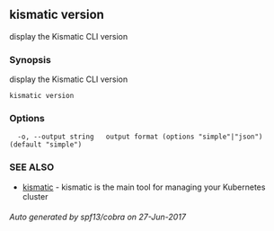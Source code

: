 ## kismatic version

display the Kismatic CLI version

### Synopsis


display the Kismatic CLI version

```
kismatic version
```

### Options

```
  -o, --output string   output format (options "simple"|"json") (default "simple")
```

### SEE ALSO
* [kismatic](kismatic.md)	 - kismatic is the main tool for managing your Kubernetes cluster

###### Auto generated by spf13/cobra on 27-Jun-2017
